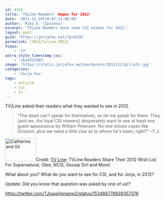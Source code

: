 ```yaml
---
id: 4158
title: 'TVLine Readers' Hopes for 2012'
date: '2011-12-29T10:07:11-08:00'
author: 'Mika E. (Ipstenu)'
excerpt: 'TVLine Readers have some CSI wishes for 2012.'
layout: post
guid: 'https://jorjafox.net/?p=4158'
permalink: /2011/tvline-2012/
Views:
    - '27'
astra_style_timestamp_css:
    - '1634357803'
image: 'https://static.jorjafox.net/wordpress/2011/12/gilcath.jpg'
categories:
    - 'Jorja Fox'
tags:
    - article
    - csi
    - tv
---
```


TV|Line asked their readers what they wanted to see in 2012.
<blockquote>“The dead can't speak for themselves, so let me speak for them: They (and we, the loyal CSI viewers) desperately want to see at least one guest appearance by William Petersen. No one solves cases like Grissom, plus we need a little clue as to where he's been, right?” –T.J.</blockquote>
<img class="alignleft size-thumbnail wp-image-4159" title="Catherine and Gil" src="//static.jorjafox.net/wordpress/2011/12/gilcath-210x140.jpg" alt="Catherine and Gil" width="100" height="75" />Credit: <a href="http://www.tvline.com/2011/12/tvline-readers-tv-wish-list-2012/#282683-41-csi">TV Line</a>: TVLine Readers Share Their 2012 Wish List For Supernatural, Glee, NCIS, Gossip Girl and More!

What about you? What do you want to see for <em>CSI</em>, and for Jorja, in 2012?

Update: Did you know that question was asked by one of us!?

https://twitter.com/TJisagirlsname2/status/152488778928357376
